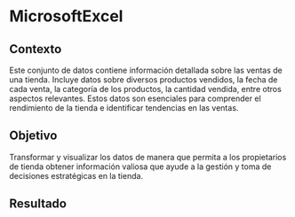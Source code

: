 # MicrosoftExcel

## Contexto
Este conjunto de datos contiene información detallada sobre las ventas de una tienda. Incluye datos sobre diversos productos vendidos, la fecha de cada venta, la categoría de los productos, la cantidad vendida, entre otros aspectos relevantes. Estos datos son esenciales para comprender el rendimiento de la tienda e identificar tendencias en las ventas.

## Objetivo
Transformar y visualizar los datos de manera que permita a los propietarios de tienda obtener información valiosa que ayude a la gestión y toma de decisiones estratégicas en la tienda.

## Resultado


